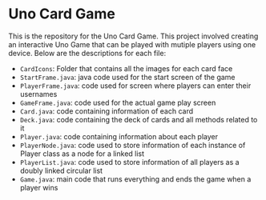 # Uno Card Game

This is the repository for the Uno Card Game. This project involved creating an interactive Uno Game that can be played with mutiple players using one device. Below are the descriptions for each file:

* `CardIcons`: Folder that contains all the images for each card face
* `StartFrame.java`: java code used for the start screen of the game
* `PlayerFrame.java`: code used for screen where players can enter their usernames
* `GameFrame.java`: code used for the actual game play screen
* `Card.java`: code containing information of each card
* `Deck.java`: code containing the deck of cards and all methods related to it
* `Player.java`: code containing information about each player
* `PlayerNode.java`: code used to store information of each instance of Player class as a node for a linked list
* `PlayerList.java`: code used to store information of all players as a doubly linked circular list
* `Game.java`: main code that runs everything and ends the game when a player wins


